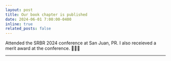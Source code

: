 ```yaml
---
layout: post
title: Our book chapter is published
date: 2024-06-01 7:00:00-0400
inline: true
related_posts: false
---
```


Attended the SRBR 2024 conference at San Juan, PR. I also receieved a merit award at the conference. 🥳🎆🍾

---
